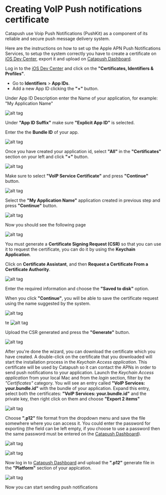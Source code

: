 # Creating VoIP Push notifications certificate

Catapush use Voip Push Notifications (PushKit) as a component of its reliable and secure push message delivery system.

Here are the instructions on how to set up the Apple APN Push Notifications Services, to setup the system correctly you have to create a certificate on [iOS Dev Center](https://developer.apple.com/membercenter/index.action), export it and upload on [Catapush Dashboard](http://www.catapush.com/panel/dashboard).

Log in to the [iOS Dev Center](https://developer.apple.com/membercenter/index.action) and click on the **"Certificates, Identifiers & Profiles"**.

* Go to **Identifiers** > **App IDs**.
* Add a new App ID clicking the **"+"** button.

Under App ID Description enter the Name of your application, for example: "My Application Name"

![alt tag](https://github.com/Catapush/catapush-ios-sdk-pod/blob/master/images/apns_01.png)

Under **"App ID Suffix"** make sure **"Explicit App ID"** is selected.

Enter the the **Bundle ID** of your app.

![alt tag](https://github.com/Catapush/catapush-ios-sdk-pod/blob/master/images/apns_02.png)

Once you have created your application id, select **"All"** in the **"Certificates"** section on your left and click **"+"** button.

![alt tag](https://github.com/Catapush/catapush-ios-sdk-pod/blob/master/images/voip_cert_00.png)

Make sure to select **"VoIP Service Certificate"** and press **"Continue"** button.

![alt tag](https://github.com/Catapush/catapush-ios-sdk-pod/blob/master/images/voip_cert_01.png)

Select the **"My Application Name"** application created in previous step and press **"Continue"** button.

![alt tag](https://github.com/Catapush/catapush-ios-sdk-pod/blob/master/images/voip_cert_02.png)

Now you should see the following page

![alt tag](https://github.com/Catapush/catapush-ios-sdk-pod/blob/master/images/voip_cert_03.png)

You must generate a **Certificate Signing Request (CSR)** so that you can use it to request the certificate, you can do it by using the **Keychain Application**.

Click on **Certificate Assistant**, and then **Request a Certificate From a Certificate Authority**.

![alt tag](https://github.com/Catapush/catapush-ios-sdk-pod/blob/master/images/csr_00.png)

Enter the required information and choose the **"Saved to disk"** option.

When you click **"Continue"**, you will be able to save the certificate request using the name suggested by the system.

![alt tag](https://github.com/Catapush/catapush-ios-sdk-pod/blob/master/images/csr_01.png)

te
![alt tag](https://github.com/Catapush/catapush-ios-sdk-pod/blob/master/images/csr_02.png)

Upload the CSR generated and press the **"Generate"** button.

![alt tag](https://github.com/Catapush/catapush-ios-sdk-pod/blob/master/images/csr_04.png)

After you're done the wizard, you can download the certificate which you have created. A double-click on the certificate that you downloaded will start the installation process in the *Keychain Access application*. This certificate will be used by Catapush so it can contact the APNs in order to send push notifications to your application.
Launch the *Keychain Access application* from your local Mac and from the *login* section, filter by the *"Certificates"* category. You will see an entry called **"VoIP Services: your.bundle.id"** with the bundle of your application. Expand this entry, select both the certificates: **"VoIP Services: your.bundle.id"** and the private key, then right click on them and choose **"Export 2 items"**

![alt tag](https://github.com/Catapush/catapush-ios-sdk-pod/blob/master/images/p12_00.png)

Choose **".p12"** file format from the dropdown menu and save the file somewhere where you can access it. You could enter the password for exporting (the field can be left empty, if you choose to use a password then the same password must be entered on the [Catapush Dashboard](http://www.catapush.com/panel/dashboard)).

![alt tag](https://github.com/Catapush/catapush-ios-sdk-pod/blob/master/images/p12_01.png)

![alt tag](https://github.com/Catapush/catapush-ios-sdk-pod/blob/master/images/p12_02.png)

Now log in to [Catapush Dashboard](http://www.catapush.com/panel/dashboard) and upload the **".p12"** generate file in the **"Platform"** section of your applcation.

![alt tag](https://github.com/Catapush/catapush-ios-sdk-pod/blob/master/images/dashboard_00.png)

Now you can start sending push notifications
